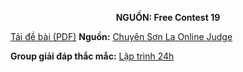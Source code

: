 **<center>NGUỒN: Free Contest 19</center>**

[Tải đề bài (PDF)](/statements/2132/STONES.pdf)
**Nguồn:** [Chuyên Sơn La Online Judge](http://csloj.ddns.net/)

**Group giải đáp thắc mắc:** [Lập trình 24h](https://www.facebook.com/groups/1386904321519984)